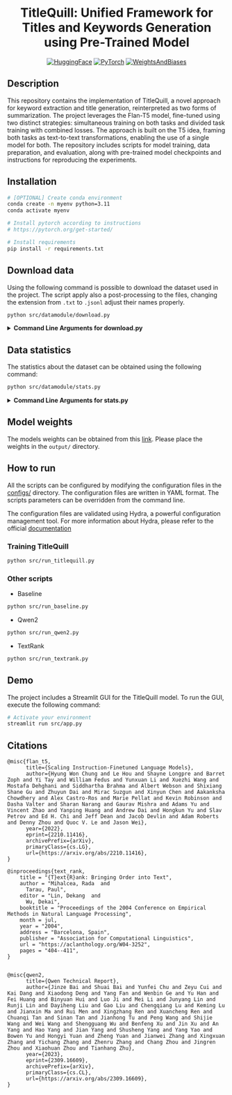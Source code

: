 <div align="center">

# TitleQuill: Unified Framework for Titles and Keywords Generation using Pre-Trained Model

<a href="https://huggingface.co/"><img alt="HuggingFace" src="https://img.shields.io/badge/-HuggingFace-FDEE21?style=for-the-badge&logo=HuggingFace&logoColor=black"></a>
<a href="https://pytorch.org/"><img alt="PyTorch" src="https://img.shields.io/badge/PyTorch-EE4C2C?style=for-the-badge&logo=pytorch&logoColor=white"></a>
<a href="https://wandb.ai/"><img alt="WeightsAndBiases" src="https://img.shields.io/badge/Weights_&_Biases-FFBE00?style=for-the-badge&logo=WeightsAndBiases&logoColor=white"></a>

</div>

## Description
This repository contains the implementation of TitleQuill, a novel approach for keyword extraction and title generation, reinterpreted as two forms of summarization. The project leverages the Flan-T5 model, fine-tuned using two distinct strategies: simultaneous training on both tasks and divided task training with combined losses. The approach is built on the T5 idea, framing both tasks as text-to-text transformations, enabling the use of a single model for both. The repository includes scripts for model training, data preparation, and evaluation, along with pre-trained model checkpoints and instructions for reproducing the experiments.

## Installation
```bash
# [OPTIONAL] Create conda environment
conda create -n myenv python=3.11
conda activate myenv

# Install pytorch according to instructions
# https://pytorch.org/get-started/

# Install requirements
pip install -r requirements.txt
```

## Download data

Using the following command is possible to download the dataset used in the project. The script apply also a post-processing to the files, changing the extension from `.txt` to `.jsonl` adjust their names properly.

```bash
python src/datamodule/download.py
```

<details>
<summary><span style="font-weight: bold;">Command Line Arguments for download.py</span></summary>

  #### --data_dir
  Directory to save the dataset
  #### --url
  URL to download the dataset
  #### --old_ext_postproc
  Old extension of the files to postprocess
  #### --new_ext_postproc
  New extension of the files to postprocess
</details>


## Data statistics

The statistics about the dataset can be obtained using the following command:
```bash
python src/datamodule/stats.py
```

<details>
<summary><span style="font-weight: bold;">Command Line Arguments for stats.py</span></summary>

  #### --data_dir
    Directory to save the dataset
  #### --out_dir
    Directory to save the plots
</details>



## Model weights

The models weights can be obtained from this [link](https://drive.google.com/drive/folders/1yVKkDVj1UrwRl_EAPzG9yUr4zOoRRdjO?usp=drive_link). Please place the weights in the `output/` directory.


## How to run

All the scripts can be configured by modifying the configuration files in the [configs/](configs/) directory. The configuration files are written in YAML format. The scripts parameters can be overridden from the command line.

The configuration files are validated using Hydra, a powerful configuration management tool. For more information about Hydra, please refer to the official [documentation](https://hydra.cc/docs/intro/)

### Training TitleQuill
```bash
python src/run_titlequill.py
```

### Other scripts

- Baseline
```bash
python src/run_baseline.py
```
- Qwen2
```bash
python src/run_qwen2.py
```
- TextRank
```bash
python src/run_textrank.py
```


## Demo

The project includes a Streamlit GUI for the TitleQuill model. To run the GUI, execute the following command:
```bash
# Activate your environment
streamlit run src/app.py
```

## Citations

```
@misc{flan_t5,
      title={Scaling Instruction-Finetuned Language Models}, 
      author={Hyung Won Chung and Le Hou and Shayne Longpre and Barret Zoph and Yi Tay and William Fedus and Yunxuan Li and Xuezhi Wang and Mostafa Dehghani and Siddhartha Brahma and Albert Webson and Shixiang Shane Gu and Zhuyun Dai and Mirac Suzgun and Xinyun Chen and Aakanksha Chowdhery and Alex Castro-Ros and Marie Pellat and Kevin Robinson and Dasha Valter and Sharan Narang and Gaurav Mishra and Adams Yu and Vincent Zhao and Yanping Huang and Andrew Dai and Hongkun Yu and Slav Petrov and Ed H. Chi and Jeff Dean and Jacob Devlin and Adam Roberts and Denny Zhou and Quoc V. Le and Jason Wei},
      year={2022},
      eprint={2210.11416},
      archivePrefix={arXiv},
      primaryClass={cs.LG},
      url={https://arxiv.org/abs/2210.11416}, 
}

@inproceedings{text_rank,
    title = "{T}ext{R}ank: Bringing Order into Text",
    author = "Mihalcea, Rada  and
      Tarau, Paul",
    editor = "Lin, Dekang  and
      Wu, Dekai",
    booktitle = "Proceedings of the 2004 Conference on Empirical Methods in Natural Language Processing",
    month = jul,
    year = "2004",
    address = "Barcelona, Spain",
    publisher = "Association for Computational Linguistics",
    url = "https://aclanthology.org/W04-3252",
    pages = "404--411",
}


@misc{qwen2,
      title={Qwen Technical Report}, 
      author={Jinze Bai and Shuai Bai and Yunfei Chu and Zeyu Cui and Kai Dang and Xiaodong Deng and Yang Fan and Wenbin Ge and Yu Han and Fei Huang and Binyuan Hui and Luo Ji and Mei Li and Junyang Lin and Runji Lin and Dayiheng Liu and Gao Liu and Chengqiang Lu and Keming Lu and Jianxin Ma and Rui Men and Xingzhang Ren and Xuancheng Ren and Chuanqi Tan and Sinan Tan and Jianhong Tu and Peng Wang and Shijie Wang and Wei Wang and Shengguang Wu and Benfeng Xu and Jin Xu and An Yang and Hao Yang and Jian Yang and Shusheng Yang and Yang Yao and Bowen Yu and Hongyi Yuan and Zheng Yuan and Jianwei Zhang and Xingxuan Zhang and Yichang Zhang and Zhenru Zhang and Chang Zhou and Jingren Zhou and Xiaohuan Zhou and Tianhang Zhu},
      year={2023},
      eprint={2309.16609},
      archivePrefix={arXiv},
      primaryClass={cs.CL},
      url={https://arxiv.org/abs/2309.16609}, 
}